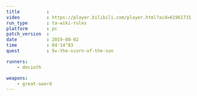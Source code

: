 ```yaml
---
title          :
video          : https://player.bilibili.com/player.html?aid=61961731
run_type       : ta-wiki-rules
platform       : pc
patch_version  : 
date           : 2019-08-02
time           : 04'14"83
quest          : 9★-the-scorn-of-the-sun

runners:
    - decioth

weapons:
    - great-sword
---
```

